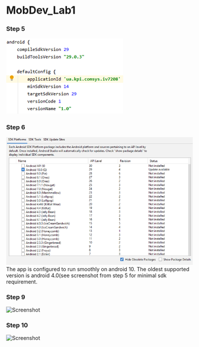 # MobDev_Lab1

### Step 5
![Screenshot](images/org_id.png)

### Step 6
![Screenshot](images/target_platform.png)
The app is configured to run smoothly on android 10. The oldest supported version is android 4.0(see screenshot from step 5 for minimal sdk requirement.

### Step 9
![Screenshot](images/app_icon.jpeg)

### Step 10
![Screenshot](images/app_run.jpeg)
